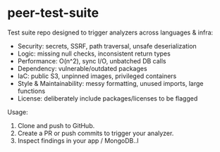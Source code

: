 # peer-test-suite

Test suite repo designed to trigger analyzers across languages & infra:
- Security: secrets, SSRF, path traversal, unsafe deserialization
- Logic: missing null checks, inconsistent return types
- Performance: O(n^2), sync I/O, unbatched DB calls
- Dependency: vulnerable/outdated packages
- IaC: public S3, unpinned images, privileged containers
- Style & Maintainability: messy formatting, unused imports, large functions
- License: deliberately include packages/licenses to be flagged

Usage:
1. Clone and push to GitHub.
2. Create a PR or push commits to trigger your analyzer.
3. Inspect findings in your app / MongoDB..l
